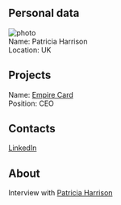 ## Personal data
![ photo](photo/patricia_harrison.jpg)  
Name: Patricia Harrison  
Location: UK
## Projects 
Name: [Empire Card](../projects/empire_cardc.md)  
Position: CEO 
## Contacts
[LinkedIn](https://www.linkedin.com/in/patricia-harrison-b3b512145/?ppe=1)  
## About
Interview with [Patricia Harrison](https://www.ibm.com/developerworks/community/blogs/615af738-1ca5-40c6-b52a-bdb184875e29/entry/Where_the_worlds_of_cryptocurrency_and_traditional_banking_meet_in_perfect_harmony?lang=en)

